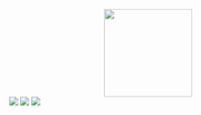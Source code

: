 <div align="center">
  <a href="https://github.com/Kradokin">
  <img height="160em" src="https://github-readme-stats.vercel.app/api?username=Kradokin&show_icons=true&theme=dark&include_all_commits=true&count_private=true"/>
</div>

<div> 
  <a href="https://instagram.com/sonogabriell" target="_blank"><img src="https://img.shields.io/badge/-Instagram-E4405F?style=for-the-badge&logo=instagram&logoColor=white" target="_blank"></a>
  <a href = "mailto:gabriellnathan97@hotmail.com"><img src="https://img.shields.io/badge/-Hotmail-%23333?style=for-the-badge&logo=microsoft-outlook&logoColor=white" target="_blank"></a>
  <a href="https://www.linkedin.com/in/gabriell-nathan/" target="_blank"><img src="https://img.shields.io/badge/-LinkedIn-%230077B5?style=for-the-badge&logo=linkedin&logoColor=white" target="_blank"></a> 

</div>
